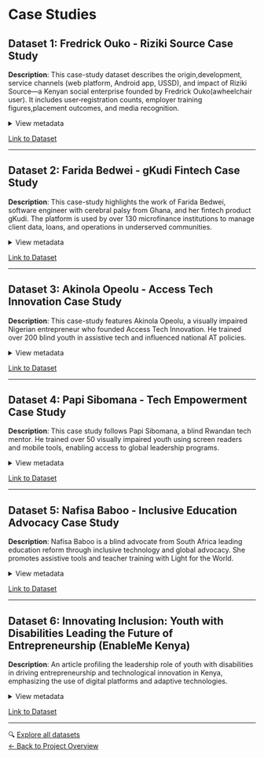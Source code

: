 <!-- markdownlint-disable MD033 MD013-->

# Case Studies

## Dataset 1: Fredrick Ouko - Riziki Source Case Study

**Description**: This case-study dataset describes the origin,development,
service channels (web platform, Android app, USSD), and
impact of Riziki
Source—a Kenyan social enterprise founded by Fredrick Ouko(awheelchair user).
It includes user‐registration counts, employer training figures,placement
outcomes, and media recognition.

<details>
<summary>View metadata</summary>

- **Source**: AT2030 and Innovate Now teams,
Riziki Source official website (RizikiSource.org)
- **Type**: Report, Web content
- **Timeframe**: November 2023 (Report), 2025 (Web content)
- **Format**:
- PDF: Riziki Source Case Study
- HTML (Web): RizikiSource.org
- **Connection To Research**: Illustrates a real‐world
example of how a
multi‐channel digital intervention (web, mobile, USSD)
can enhance
employment opportunities for people with
physical disabilities in
Sub‑Saharan Africa. Provides
concrete metrics on reach, placements,
and employer engagement that can inform
analyses of digital inclusion
and assistive‐tech impact.
- **Limitations**: Focuses on a single
organization in Kenya—limited
geographic and sectoral generalizability.

</details>

[Link to Dataset](https://at2030.org/static/at2030_core/outputs/Riziki-case-study-1_compressed-1.pdf)

---

## Dataset 2: Farida Bedwei - gKudi Fintech Case Study

**Description**: This case-study highlights the
work of Farida Bedwei,
software engineer with cerebral
palsy from Ghana, and her fintech
product
gKudi. The platform is used by
over 130 microfinance institutions
to manage
client data, loans, and operations in
underserved communities.

<details>
<summary>View metadata</summary>

- **Source**: gKudi official website, Leading Ladies Africa
- **Type**: Web content, Article
- **Timeframe**: 2025 (Web content), 2019 (Article)
- **Format**:
- HTML (Web): gkudi.org
- Article: Leading Ladies Africa
- **Connection To Research**: Demonstrates
how digital tools
(web/cloud/mobile platforms) can
empower disabled tech leaders and
support inclusive financial services
in rural and underserved regions.
- **Limitations**: Rural infrastructure
challenges may affect usability.
Limited info on platform’s accessibility
for users with disabilities.

</details>

[Link to Dataset](https://leadingladiesafrica.org/2019/02/04/persons-with-disabilities-are-usually-portrayed-as-being-feeble-i-want-to-change-that-perception-comic-queen-farida-bedwei-is-changing-the-narrative-of-the-disabled-in-africa/?utm_source)

---

## Dataset 3: Akinola Opeolu - Access Tech Innovation Case Study

**Description**: This case-study features
Akinola Opeolu, a visually impaired
Nigerian entrepreneur who founded Access
Tech Innovation. He trained over
200 blind youth in assistive tech and
influenced national AT policies.

<details>
<summary>View metadata</summary>

- **Source**: Official website, Brand Mirror
- **Type**: Web content, Article
- **Timeframe**: 2025
- **Format**:
- HTML (Web): Access Tech Innovation
- Article: Brand Mirror
- **Connection To Research**: Shows how assistive
tools and training empower
blind youth and entrepreneurs,
and how advocacy contributes to inclusive
digital policy in Sub-Saharan Africa.
- **Limitations**: Publicly available data
is limited.Lacks external
evaluations or usage metrics.

</details>

[Link to Dataset](https://brandmirrorng.com/2025/06/24/you-can-be-anything-blind-tech-ceo-returns-to-inspire-students/?utm_source)

---

## Dataset 4: Papi Sibomana - Tech Empowerment Case Study

**Description**: This case study follows
Papi Sibomana, a blind Rwandan
tech mentor. He trained over 50 visually
impaired youth using screen
readers and mobile tools, enabling
access to global leadership programs.

<details>
<summary>View metadata</summary>

- **Source**: Qazini, Prime Progress Nigeria
- **Type**: Articles
- **Timeframe**: July 2024, June 2024
- **Format**:
- Qazini Article
- Prime Progress Article
- **Connection To Research**: Offers a personal
example of how tech access
and mentorship can transform
opportunities for blind youth in Africa.
- **Limitations**: Case lacks structured
program evaluation.
No public training tools or
documentation provided.

</details>

[Link to Dataset](https://primeprogressng.com/spotlight/this-mans-disability-became-a-catalyst-for-innovation/)

---

## Dataset 5: Nafisa Baboo - Inclusive Education Advocacy Case Study

**Description**: Nafisa Baboo is a blind
advocate from South Africa leading
education reform through inclusive
technology and global advocacy. She
promotes assistive tools and teacher
training with Light for the World.

<details>
<summary>View metadata</summary>

- **Source**: Light for the World, Diversability Honoree
- **Type**: Articles
- **Timeframe**: September 2022, July 2021
- **Format**:
- Light for the World
- Diversability Honoree
- **Connection To Research**: Links assistive
technology to inclusive
education systems and policy development
in Africa.
- **Limitations**: Advocacy impact is
described narratively.Limited supporting
data or measurement of outcomes.

</details>

[Link to Dataset](https://www.light-for-the-world.org/news/transforming-education-begins-with-inclusion/)

---

## Dataset 6: Innovating Inclusion: Youth with Disabilities Leading the Future of Entrepreneurship (EnableMe Kenya)

**Description**: An article profiling the leadership role of youth with disabilities in driving entrepreneurship and technological innovation in Kenya, emphasizing the use of digital platforms and adaptive technologies.

<details>
<summary>View metadata</summary>

- **Source**: EnableMe Kenya (Digital youth inclusion platform)
- **Type**: Feature article / case study
- **Timeframe**: 2025
- **Format**: Online article
- **Connection To Research**: Showcases positive examples of disabled youth entrepreneurs overcoming digital exclusion through innovation and access to technology. Illuminates opportunities and remaining challenges faced by self-employed disabled youth in the digital economy.
- **Limitations**: Anecdotal / qualitative; limited quantitative or regional data. Focused on youth in Kenya specifically.

</details>

[Link to Dataset](https://www.enableme.ke/en/article/innovating-inclusion-youth-with-disabilities-leading-the-future-of-entrepreneurship-12520)

---

🔍 [Explore all datasets](../README.md)  
[← Back to Project Overview](../../README.md)
